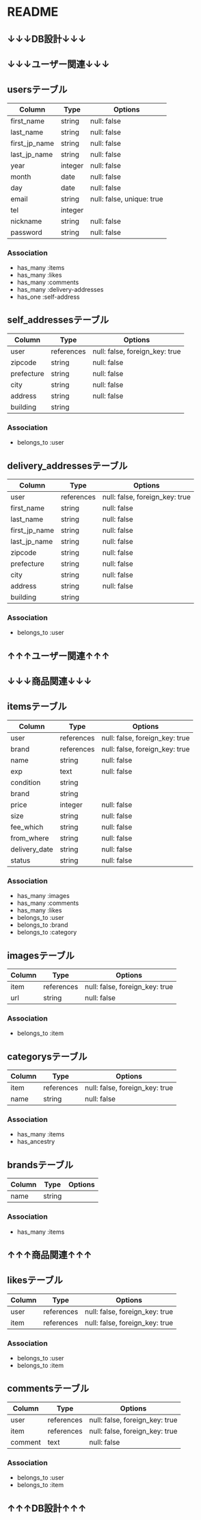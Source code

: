 # README

## ↓↓↓DB設計↓↓↓

## ↓↓↓ユーザー関連↓↓↓
## usersテーブル
|Column|Type|Options|
|------|----|-------|
|first_name|string|null: false|
|last_name|string|null: false|
|first_jp_name|string|null: false|
|last_jp_name|string|null: false|
|year|integer|null: false|
|month|date|null: false|
|day|date|null: false|
|email|string|null: false, unique: true|
|tel|integer||
|nickname|string|null: false|
|password|string|null: false|

### Association
- has_many :items
- has_many :likes
- has_many :comments
- has_many :delivery-addresses
- has_one :self-address


## self_addressesテーブル
|Column|Type|Options|
|------|----|-------|
|user|references|null: false, foreign_key: true|
|zipcode|string|null: false|
|prefecture|string|null: false|
|city|string|null: false|
|address|string|null: false|
|building|string||

### Association
- belongs_to :user


## delivery_addressesテーブル
|Column|Type|Options|
|------|----|-------|
|user|references|null: false, foreign_key: true|
|first_name|string|null: false|
|last_name|string|null: false|
|first_jp_name|string|null: false|
|last_jp_name|string|null: false|
|zipcode|string|null: false|
|prefecture|string|null: false|
|city|string|null: false|
|address|string|null: false|
|building|string||

### Association
- belongs_to :user
## ↑↑↑ユーザー関連↑↑↑

## ↓↓↓商品関連↓↓↓
## itemsテーブル
|Column|Type|Options|
|------|----|-------|
|user|references|null: false, foreign_key: true|
|brand|references|null: false, foreign_key: true|
|name|string|null: false|
|exp|text|null: false|
|condition|string||
|brand|string||
|price|integer|null: false|
|size|string|null: false|
|fee_which|string|null: false|
|from_where|string|null: false|
|delivery_date|string|null: false|
|status|string|null: false|

### Association
- has_many :images
- has_many :comments
- has_many :likes
- belongs_to :user
- belongs_to :brand
- belongs_to :category


## imagesテーブル
|Column|Type|Options|
|------|----|-------|
|item|references|null: false, foreign_key: true|
|url|string|null: false|

### Association
- belongs_to :item


## categorysテーブル
|Column|Type|Options|
|------|----|-------|
|item|references|null: false, foreign_key: true|
|name|string|null: false|

### Association
- has_many :items
- has_ancestry


## brandsテーブル
|Column|Type|Options|
|------|----|-------|
|name|string||

### Association
- has_many :items
## ↑↑↑商品関連↑↑↑


## likesテーブル
|Column|Type|Options|
|------|----|-------|
|user|references|null: false, foreign_key: true|
|item|references|null: false, foreign_key: true|

### Association
- belongs_to :user
- belongs_to :item


## commentsテーブル
|Column|Type|Options|
|------|----|-------|
|user|references|null: false, foreign_key: true|
|item|references|null: false, foreign_key: true|
|comment|text|null: false|

### Association
- belongs_to :user
- belongs_to :item
## ↑↑↑DB設計↑↑↑